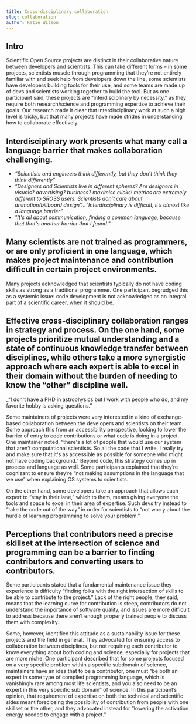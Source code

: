 ```yaml
---
title: Cross-disciplinary collaboration
slug: collaboration
author: Katie Wilson
---
```

## Intro

Scientific Open Source projects are distinct in their collaborative nature between developers and scientists. This can take different forms – in some projects, scientists muscle through programming that they’re not entirely familiar with and seek help from developers down the line, some scientists have developers building tools for their use, and some teams are made up of devs and scientists working together to build the tool. But as one participant said, these projects are “interdisciplinary by necessity,” as they require both research/science and programming expertise to achieve their goals. Our research made it clear that interdisciplinary work at such a high level is tricky, but that many projects have made strides in understanding how to collaborate effectively.  



## Interdisciplinary work presents what many call a language barrier that makes collaboration challenging. 

* _“Scientists and engineers think differently, but they don’t think they think differently”_
* _“Designers and Scientists live in different spheres? Are designers in visuals? advertising? business? maximise clicks! metrics are extremely different to SROSS users. Scientists don’t care about animation/billboard design”…“Interdisciplinary is difficult, it’s almost like a language barrier”_
* _"It's all about communication, finding a common language, because that that's another barrier that I found."_

## Many scientists are not trained as programmers, or are only proficient in one language, which makes project maintenance and contribution difficult in certain project environments. 

Many projects acknowledged that scientists typically do not have coding skills as strong as a traditional programmer. One participant begrudged this as a systemic issue: code development is not acknowledged as an integral part of a scientific career, when it should be.

## Effective cross-disciplinary collaboration ranges in strategy and process. On the one hand, some projects prioritize mutual understanding and a state of continuous knowledge transfer between disciplines, while others take a more synergistic approach where each expert is able to excel in their domain without the burden of needing to know the “other” discipline well. 

_“I don't have a PHD in astrophysics but I work with people who do, and my favorite hobby is asking questions.” _

Some maintainers of projects were very interested in a kind of exchange-based collaboration between the developers and scientists on their team. Some approach this from an accessibility perspective, looking to lower the barrier of entry to code contributions or what code is doing in a project. One maintainer noted, “there's a lot of people that would use our system that aren't computational scientists. So all the code that I write, I really try and make sure that it's as accessible as possible for someone who might not have coding background.” Beyond code, this strategy comes up in process and language as well. Some participants explained that they’re cognizant to ensure they’re “not making assumptions in the language that we use” when explaining OS systems to scientists. 

On the other hand, some developers take an approach that allows each expert to “stay in their lane,” which to them, means giving everyone the tools and space to excel in their area of expertise. Such devs try instead to “take the code out of the way” in order for scientists to “not worry about the hurdle of learning programming to solve your problem.” 

## Perceptions that contributors need a precise skillset at the intersection of science and programming can be a barrier to finding contributors and converting users to contributors. 

Some participants stated that a fundamental maintenance issue they experience is difficulty “finding folks with the right intersection of skills to be able to contribute to the project.” Lack of the right people, they said, means that the learning curve for contribution is steep, contributors do not understand the importance of software quality, and issues are more difficult to address because there aren’t enough properly trained people to discuss them with complexity. 

Some, however, identified this attitude as a sustainability issue for these projects and the field in general. They advocated for ensuring access to collaboration between disciplines, but not requiring each contributor to know everything about both coding and science, especially for projects that are more niche. One participant described that for some projects focused on a very specific problem within a specific subdomain of science, maintainers have an idea that to be a contributor, one must “be both an expert in some type of compiled programming language, which is vanishingly rare among most life scientists, and you also need to be an expert in this very specific sub domain” of science. In this participant’s opinion, that requirement of expertise on both the technical and scientific sides meant foreclosing the possibility of contribution from people with one skillset or the other, and they advocated instead for “lowering the activation energy needed to engage with a project.”
